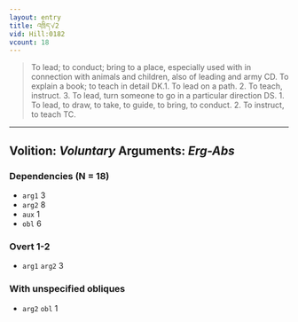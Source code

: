 ```yaml
---
layout: entry
title: འཁྲིད་√2
vid: Hill:0182
vcount: 18
---
```

> To lead; to conduct; bring to a place, especially used with in connection with animals and children, also of leading and army CD\. To explain a book; to teach in detail DK\.1\. To lead on a path\. 2\. To teach, instruct\. 3\. To lead, turn someone to go in a particular direction DS\. 1\. To lead, to draw, to take, to guide, to bring, to conduct\. 2\. To instruct, to teach TC\.

---
Volition: _Voluntary_
Arguments: _Erg-Abs_
---

### Dependencies (N = 18)
* `arg1` 3
* `arg2` 8
* `aux` 1
* `obl` 6


### Overt 1-2
* `arg1` `arg2` 3


### With unspecified obliques
* `arg2` `obl` 1
